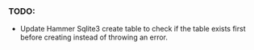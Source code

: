 ### TODO:

- Update Hammer Sqlite3 create table to check if the table exists first before creating instead of throwing an error.
